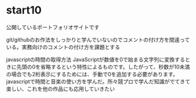 # start10
公開しているポートフォリオサイトです






git/githubのお作法をしっかりと学んでいないのでコメントの付け方を間違っている。実務向けのコメントの付け方を課題とする


javascriptの時間の取得方法
JavaScriptが数値を0で始まる文字列に変換するときに先頭の0を省略するという特性によるものです。したがって、秒数が10未満の場合でも2桁表示にするためには、手動で0を追加する必要があります。
javascriptで時間と音楽の使い方を学んだ。所々競プロで学んだ知識がでてきて楽しい、これを他の作品にも応用していきたい
